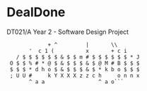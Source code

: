 # DealDone

DT021/A Year 2 - Software Design Project
```               i X z X Y m X X n
             + ^         |       \\
       '  c 1 (          x       + c i
   / $ $ $ $ $ $ & $ $ m # $ $ $ $ $ $ * J
 O $ $ % # * @ $ & $ $ $ & $ @ M # B $ $ $
 $ $ $ * d h o $ & $ $ $ & $ * k b o $ $ $
 ; U U #     k Y X X X z z c h     o n n x
       ^ a a                 ^ a o``` 
